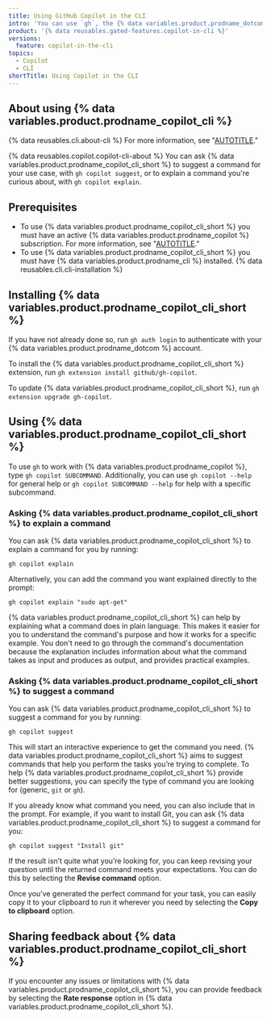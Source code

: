 ```yaml
---
title: Using GitHub Copilot in the CLI
intro: 'You can use `gh`, the {% data variables.product.prodname_dotcom %} command line interface, to work with {% data variables.product.prodname_copilot_cli %}.'
product: '{% data reusables.gated-features.copilot-in-cli %}'
versions:
  feature: copilot-in-the-cli
topics:
  - Copilot
  - CLI
shortTitle: Using Copilot in the CLI
---
```


## About using {% data variables.product.prodname_copilot_cli %}

{% data reusables.cli.about-cli %} For more information, see "[AUTOTITLE](/github-cli/github-cli/about-github-cli)."

{% data reusables.copilot.copilot-cli-about %} You can ask {% data variables.product.prodname_copilot_cli_short %} to suggest a command for your use case, with `gh copilot suggest`, or to explain a command you're curious about, with `gh copilot explain`.

## Prerequisites

- To use {% data variables.product.prodname_copilot_cli_short %} you must have an active {% data variables.product.prodname_copilot %} subscription. For more information, see "[AUTOTITLE](/billing/managing-billing-for-github-copilot/about-billing-for-github-copilot)."
- To use {% data variables.product.prodname_copilot_cli_short %} you must have {% data variables.product.prodname_cli %} installed. {% data reusables.cli.cli-installation %}

## Installing {% data variables.product.prodname_copilot_cli_short %}

If you have not already done so, run `gh auth login` to authenticate with your {% data variables.product.prodname_dotcom %} account.

To install the {% data variables.product.prodname_copilot_cli_short %} extension, run `gh extension install github/gh-copilot`.

To update {% data variables.product.prodname_copilot_cli_short %}, run `gh extension upgrade gh-copilot`.

## Using {% data variables.product.prodname_copilot_cli_short %}

To use `gh` to work with {% data variables.product.prodname_copilot %}, type `gh copilot SUBCOMMAND`. Additionally, you can use `gh copilot --help` for general help or `gh copilot SUBCOMMAND --help` for help with a specific subcommand.

### Asking {% data variables.product.prodname_copilot_cli_short %} to explain a command

You can ask {% data variables.product.prodname_copilot_cli_short %} to explain a command for you by running:

```shell
gh copilot explain
```

Alternatively, you can add the command you want explained directly to the prompt:

```shell
gh copilot explain "sudo apt-get"
```

{% data variables.product.prodname_copilot_cli_short %} can help by explaining what a command does in plain language. This makes it easier for you to understand the command's purpose and how it works for a specific example. You don't need to go through the command's documentation because the explanation includes information about what the command takes as input and produces as output, and provides practical examples.

### Asking {% data variables.product.prodname_copilot_cli_short %} to suggest a command

You can ask {% data variables.product.prodname_copilot_cli_short %} to suggest a command for you by running:

```shell
gh copilot suggest
```

This will start an interactive experience to get the command you need. {% data variables.product.prodname_copilot_cli_short %} aims to suggest commands that help you perform the tasks you’re trying to complete. To help {% data variables.product.prodname_copilot_cli_short %} provide better suggestions, you can specify the type of command you are looking for (generic, `git` or `gh`).

If you already know what command you need, you can also include that in the prompt. For example, if you want to install Git, you can ask {% data variables.product.prodname_copilot_cli_short %} to suggest a command for you:

```shell
gh copilot suggest "Install git"
```

If the result isn’t quite what you’re looking for, you can keep revising your question until the returned command meets your expectations. You can do this by selecting the **Revise command** option.

Once you’ve generated the perfect command for your task, you can easily copy it to your clipboard to run it wherever you need by selecting the **Copy to clipboard** option.

## Sharing feedback about {% data variables.product.prodname_copilot_cli_short %}

If you encounter any issues or limitations with {% data variables.product.prodname_copilot_cli_short %}, you can provide feedback by selecting the **Rate response** option in {% data variables.product.prodname_copilot_cli_short %}.
